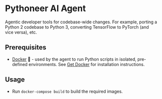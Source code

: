# Pythoneer AI Agent 

Agentic developer tools for codebase-wide changes. For example, porting a Python 2 codebase to Python 3, converting TensorFlow to PyTorch (and vice versa), etc. 

## Prerequisites 

* [Docker](https://docs.docker.com/) 🐋 - used by the agent to run Python scripts in isolated, pre-defined environments. See [Get Docker](https://docs.docker.com/get-docker/) for installation instructions. 

## Usage 

 * Run `docker-compose build` to build the required images. 
